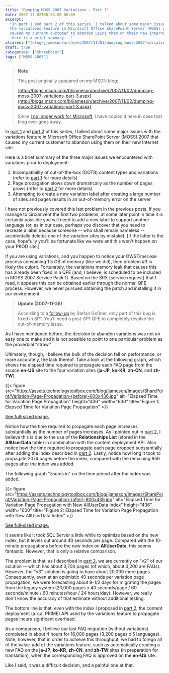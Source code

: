 ```yaml
---
title: "Dumping MOSS 2007 Variations - Part 3"
date: 2007-11-02T08:53:00-06:00
excerpt:
  "In part 1 and part 2 of this series, I talked about some major issues with
  the variations feature in Microsoft Office SharePoint Server (MOSS) 2007 that
  caused my current customer to abandon using them on their new Internet site. 
   Here is a brief summary..."
aliases: ["/blog/jjameson/archive/2007/11/01/dumping-moss-2007-variations-part-3.aspx", "/blog/jjameson/archive/2007/11/02/dumping-moss-2007-variations-part-3.aspx"]
draft: true
categories: ["SharePoint"]
tags: ["MOSS 2007"]
---
```


> **Note**
>
> This post originally appeared on my MSDN blog:
>
> [http://blogs.msdn.com/b/jjameson/archive/2007/11/02/dumping-moss-2007-variations-part-3.aspx](http://blogs.msdn.com/b/jjameson/archive/2007/11/02/dumping-moss-2007-variations-part-3.aspx)
>
> Since
> [I no longer work for Microsoft](/blog/jjameson/2011/09/02/last-day-with-microsoft),
> I have copied it here in case that blog ever goes away.

In [part 1](/blog/jjameson/2007/10/30/dumping-moss-2007-variations-part-1) and
[part 2](/blog/jjameson/2007/10/31/dumping-moss-2007-variations-part-2) of this
series, I talked about some major issues with the variations feature in
Microsoft Office SharePoint Server (MOSS) 2007 that caused my current customer
to abandon using them on their new Internet site.

Here is a brief summary of the three major issues we encountered with variations
prior to deployment:

1. Incompatibility of out-of-the-box (OOTB) content types and variations (refer
   to [part 1](/blog/jjameson/2007/10/30/dumping-moss-2007-variations-part-1)
   for more details)
2. Page propagation slows down dramatically as the number of pages grows (refer
   to [part 2](/blog/jjameson/2007/10/31/dumping-moss-2007-variations-part-2)
   for more details)
3. Attempting to create a new variation label after creating a large number of
   sites and pages results in an out-of-memory error on the server

I have not previously covered this last problem in the previous posts. If you
manage to circumvent the first two problems, at some later point in time it is
certainly possible you will need to add a new label to support another language
(or, as in our case, perhaps you discover that you need to recreate a label
because someone -- who shall remain nameless -- accidentally deletes one of the
variation sites by mistake). [If the latter is the case, hopefully you'll be
fortunate like we were and this won't happen on your PROD site.]

If you are using variations, and you happen to notice your OWSTimer.exe process
consuming 1.5 GB of memory (like we did), then problem #3 is likely the culprit.
Fortunately, the variations memory leak that causes this has already been fixed
in a QFE (and, I believe, is scheduled to be included in MOSS 2007 Service Pack
1). Based on the SRX (service request) that I read, it appears this can be
obtained earlier through the normal QFE process. However, we never pursued
obtaining the patch and installing it in our environment.

> **Update (2007-11-28)**
>
> According to a
> [follow-up](http://blogs.technet.com/stefan_gossner/archive/2007/11/15/some-comments-on-common-variation-problems.aspx)
> by Stefan Goßner, only part of this bug is fixed in SP1. You'll need a
> post-SP1 QFE to completely resolve the out-of-memory issue.

As I have mentioned before, the decision to abandon variations was not an easy
one to make and it is not possible to point to one particular problem as the
proverbial "straw."

Ultimately, though, I believe the bulk of the decision fell on performance, or
more accurately, the lack thereof. Take a look at the following graph, which
shows the elapsed time required to propagate each FAQ page from the source
**en-US** site to the four variation sites (**ja-JP**, **ko-KR**, **zh-CN**, and
**zh-TW**).

{{< figure
src="https://assets.technologytoolbox.com/blog/jjameson/Images/SharePoint/Variation-Page-Propagation-(before)-600x436.jpg"
alt="Elapsed Time for Variation Page Propagation" height="436" width="600"
title="Figure 1: Elapsed Time for Variation Page Propagation" >}}

[See full-sized image.](https://assets.technologytoolbox.com/blog/jjameson/Images/SharePoint/Variation-Page-Propagation-%28before%29-704x512.jpg)

Notice how the time required to propagate each page increases substantially as
the number of pages increases. As I pointed out in
[part 2](/blog/jjameson/2007/10/31/dumping-moss-2007-variations-part-2), I
believe this is due to the use of the **Relationships List** (stored in the
**AllUserData** table) in combination with the content deployment API. Also
notice how the time required to propagate each page dropped substantially after
adding the index described in
[part 2](/blog/jjameson/2007/10/31/dumping-moss-2007-variations-part-2). Lastly,
notice how long it took to propagate 2074 pages before the index, compared with
the remaining 959 pages after the index was added.

The following graph "zooms in" on the time period after the index was added.

{{< figure
src="https://assets.technologytoolbox.com/blog/jjameson/Images/SharePoint/Variation-Page-Propagation-(after)-600x436.jpg"
alt="Elapsed Time for Variation Page Propagation with New AllUserData Index"
height="436" width="600"
title="Figure 2: Elapsed Time for Variation Page Propagation with New AllUserData Index" >}}

[See full-sized image.](https://assets.technologytoolbox.com/blog/jjameson/Images/SharePoint/Variation-Page-Propagation-%28after%29-670x487.jpg)

It seems like it took SQL Server a little while to optimize based on the new
index, but it levels out around 40 seconds per page. Compared with the 10-minute
propagations before the new index on **AllUserData**, this seems fantastic.
However, that is only a relative comparison.

The problem is that, as I described in
[part 2](/blog/jjameson/2007/10/31/dumping-moss-2007-variations-part-2), we are
currently on "v2" of our solution -- which has about 3,700 pages (of which,
about 3,200 are FAQs). However, the "v3" solution is going to have about 20,000
more pages. Consequently, even at an optimistic 40 seconds per variation page
propagation, we were forecasting about 9-1/2 days for migrating the pages from
the legacy system (20,000 pages x 40 seconds/page / 60 seconds/minute / 60
minutes/hour / 24 hours/day). However, we really don't know the accuracy of that
estimate without additional testing.

The bottom line is that, even with the index I proposed in
[part 2](/blog/jjameson/2007/10/31/dumping-moss-2007-variations-part-2), the
content deployment (a.k.a. PRIME) API used by the variations feature to
propagate pages incurs signficant overhead.

As a comparison, I believe our last FAQ migration (without variations) completed
in about 4 hours for 16,000 pages (3,200 pages x 5 languages). Note, however,
that in order to achieve this throughput, we had to forego all of the value-add
of the variations feature, such as automatically creating a new FAQ on the
**ja-JP**, **ko-KR**, **zh-CN**, and **zh-TW** sites (in preparation for
translation), when the corresponding FAQ is approved on the **en-US** site.

Like I said, it was a difficult decision, and a painful one at that.

